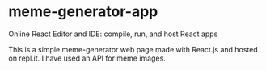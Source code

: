 # meme-generator-app
Online React Editor and IDE: compile, run, and host React apps


This is a simple meme-generator web page made with React.js and hosted on repl.it.
I have used an API for meme images.
